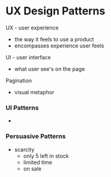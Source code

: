 # UX Design Patterns

UX - user experience
  - the way it feels to use a product 
  - encompasses experience user feels 

UI - user interface
  - what user see's on the page

Pagination
- visual metaphor

### UI Patterns
- 

### Persuasive Patterns
- scarcity
  - only 5 left in stock
  - limited time
  - on sale 

